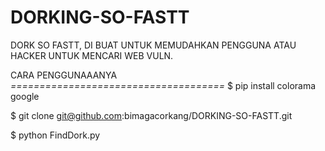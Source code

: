 # DORKING-SO-FASTT
DORK SO FASTT, DI BUAT UNTUK MEMUDAHKAN PENGGUNA ATAU HACKER UNTUK MENCARI WEB VULN.


CARA PENGGUNAAANYA
*=====================================*
$ pip install colorama google

$ git clone git@github.com:bimagacorkang/DORKING-SO-FASTT.git

$ python FindDork.py
